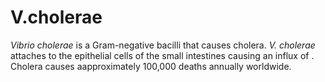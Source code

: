 # V.cholerae

*Vibrio cholerae* is a Gram-negative bacilli that  causes cholera. *V. cholerae* attaches to the epithelial cells of the small intestines causing an influx of . Cholera causes aapproximately 100,000 deaths annually worldwide. 
